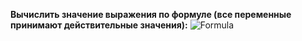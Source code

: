 **Вычислить значение выражения по формуле (все переменные принимают действительные значения):**
![Formula](Formula.jpg)
